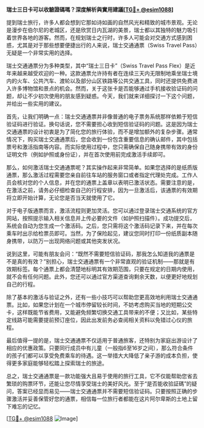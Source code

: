 **瑞士三日卡可以收驗證碼嗎？深度解析與實用建議[[TG💪+ @esim1088](https://t.me/s/esim1088)]**

提到瑞士旅行，许多人都会想到它那如诗如画的自然风光和精致的城市景观。无论是漫步在伯尔尼的老城区，还是欣赏日内瓦湖的美景，瑞士都以其独特的魅力吸引着世界各地的游客。然而，在规划瑞士之行时，许多人可能会对交通方式感到困惑，尤其是对于那些想要便捷出行的人来说，瑞士交通通票（Swiss Travel Pass）无疑是一个非常实用的选择。

瑞士交通通票分为多种类型，其中“瑞士三日卡”（Swiss Travel Pass Flex）是近年来越来越受欢迎的一种。这款通票允许持有者在连续三天内无限制地乘坐瑞士境内的火车、公共汽车、渡轮以及部分山区铁路等公共交通工具，同时还提供免费进入许多博物馆和景点的机会。然而，关于这张卡是否能够通过手机接收验证码的问题，却让不少初次使用的朋友感到疑惑。今天，我们就来详细探讨一下这个问题，并给出一些实用的建议。

首先，让我们明确一点：瑞士交通通票并非像普通的电子票务系统那样依赖于短信验证码进行验证。换句话说，您不需要担心收到短信验证码的问题。这是因为瑞士交通通票的设计初衷是为了简化您的旅行体验，而不是增加额外的复杂步骤。通常情况下，购买瑞士交通通票后，您会收到一份包含重要信息的确认邮件，其中包括票号和激活指南等内容。而实际使用过程中，您只需确保自己随身携带有效的身份证明文件（例如护照或身份证），并在首次使用前完成激活手续即可。

那么，如何激活瑞士交通通票呢？其实操作起来非常简单。如果您选择的是纸质版通票，那么激活过程需要您亲自前往车站的服务窗口或者指定代理处完成。工作人员会核对您的个人信息，并在您的通票上盖章以表明已激活状态。需要注意的是，在激活之前，请务必仔细检查自己的行程安排，因为一旦激活后，该通票的有效期将立即开始计算，无论您是否当天就使用了它。

对于电子版通票而言，激活流程则更加灵活。您可以通过登录瑞士交通系统的官方网站，按照提示输入相关信息并上传必要的文件（如护照扫描件）。成功提交后，系统会自动为您生成一个激活码。之后，您只需将这个激活码记录下来，并在每次乘车时出示给检票员即可。当然，为了保险起见，建议您同时打印一份纸质副本随身携带，以防万一出现网络问题或其他突发状况。

说到这里，可能有朋友会问：“既然不需要短信验证码，那我怎么知道我的通票是不是真的有效？”别担心，瑞士交通通票有一个非常直观的验证机制——那就是有效期标签。每个通票上都会清楚地标明其有效期范围，只要在规定的日期内使用，就不会有任何问题。此外，您还可以通过官方渠道查询剩余天数，以便更好地规划自己的行程。

除了基本的激活与验证之外，还有一些小技巧可以帮助您更高效地利用瑞士交通通票。比如，如果您计划在一个城市停留较长时间，不妨考虑购买当地的短期公交卡，这样既能节省费用，又能避免频繁切换交通工具带来的不便；又比如，某些特定线路可能需要提前预订座位，因此出发前务必查阅相关资料以免错过心仪的旅程。

最后值得一提的是，瑞士交通通票不仅适用于普通旅客，还特别为家庭出游设计了相应的优惠政策。只要同行成员中有儿童（一般指6至16岁之间），那么符合条件的孩子们都可以享受免费乘车的待遇。这一举措大大降低了亲子游的成本负担，使得更多家庭能够轻松踏上探索瑞士的旅途。

总之，瑞士交通通票是一款功能强大且易于使用的旅行工具，它不仅能帮助您省去繁琐的购票环节，还能让您尽情享受瑞士的美好风光。至于“是否能收验証碼”的疑问，答案已经显而易见——瑞士交通通票并不需要短信验证码。只要按照正确的步骤激活并妥善保管好您的通票，相信每一位旅行者都能在这片阿尔卑斯的土地上留下难忘的记忆。

[[TG💪+ @esim1088](https://t.me/s/esim1088) ![Image](https://i.postimg.cc/4NQfJmqS/Snipaste-2025-05-13-00-14-12.png)]